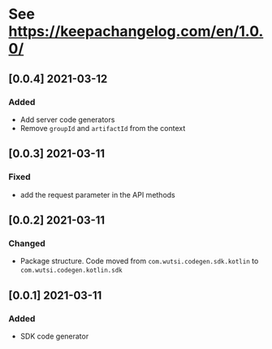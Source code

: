 # See https://keepachangelog.com/en/1.0.0/

## [0.0.4] 2021-03-12
### Added
- Add server code generators
- Remove `groupId` and `artifactId` from the context

## [0.0.3] 2021-03-11
### Fixed
- add the request parameter in the API methods

## [0.0.2] 2021-03-11
### Changed
- Package structure. Code moved from `com.wutsi.codegen.sdk.kotlin` to `com.wutsi.codegen.kotlin.sdk`

## [0.0.1] 2021-03-11
### Added
- SDK code generator
